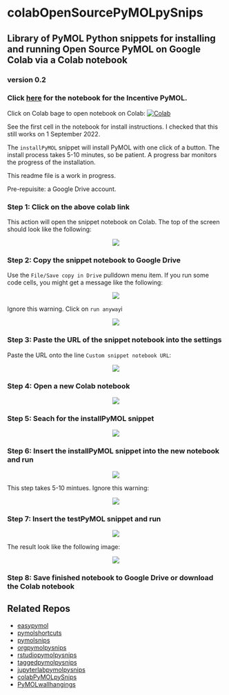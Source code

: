 # colabOpenSourcePyMOLpySnips

## Library of PyMOL Python snippets for installing and running Open Source PyMOL on Google Colab via a Colab notebook

### version 0.2
### Click [here](https://github.com/MooersLab/colabpymolpysnips/edit/main/README.md) for the notebook for the Incentive PyMOL.

Click on Colab bage to open notebook on Colab:
[![Colab](https://colab.research.google.com/assets/colab-badge.svg)](https://colab.research.google.com/github/Mooerslab/colabOpenSourcePyMOLpySnips/blob/main/colabOpenSourcePyMOLpySnips02.ipynb)

See the first cell in the notebook for install instructions.
I checked that this still works on 1 September 2022.


The `installPyMOL` snippet will install PyMOL with one click of a button.
The install process takes 5-10 minutes, so be patient.
A progress bar monitors the progress of the installation. 

This readme file is a work in progress.

Pre-repuisite: a Google Drive account.


### Step 1: Click on the above colab link
This action will open the snippet notebook on Colab.
The top of the screen should look like the following:

<p align="center"><img src="images/topOFSnippetNotebook.png"></p>


### Step 2: Copy the snippet notebook to Google Drive

Use the `File/Save copy in Drive` pulldown menu item. 
If you run some code cells, you might get a message like the following:

<p align="center"><img src="images/saveSnippetNotebookToGoogleDrive.png"></p>

Ignore this warning. Click on `run anyway`i
<p align="center"><img src="images/ignoreWarningAboutAuthorship.png"></p>


### Step 3: Paste the URL of the snippet notebook into the settings

Paste the URL onto the line `Custom snippet notebook URL`:

<p align="center"><img src="images/loadedNotebookSettings.png"></p>


### Step 4: Open a new Colab notebook

<p align="center"><img src="images/openNewNotebook.png"></p>


### Step 5: Seach for the installPyMOL snippet

<p align="center"><img src="images/searchInstallPyMOL.png"></p>


### Step 6: Insert the installPyMOL snippet into the new notebook and run

<p align="center"><img src="images/installPyMOLOpenSource.png"></p>


This step takes 5-10 mintues. Ignore this warning:

<p align="center"><img src="images/ignoreThisError.png"></p>


### Step 7: Insert the testPyMOL snippet and run

<p align="center"><img src="images/testPyMOL.png"></p>

The result look like the following image:

<p align="center"><img src="images/testResult.png"></p>


### Step 8: Save finished notebook to Google Drive or download the Colab notebook



## Related Repos

- [easypymol](https://github.com/MooersLab/EasyPyMOL/edit/master/README.md)
- [pymolshortcuts](https://github.com/MooersLab/pymolshortcuts)
- [pymolsnips](https://github.com/MooersLab/pymolsnips)
- [orgpymolpysnips](https://github.com/MooersLab/orgpymolpysnips)
- [rstudiopymolpysnips](https://github.com/MooersLab/rstudiopymolpysnips)
- [taggedpymolpysnips](https://github.com/MooersLab/taggedpymolpysnips)
- [jupyterlabpymolpysnips](https://github.com/MooersLab/jupyterlabpymolpysnips)
- [colabPyMOLpySnips](https://github.com/MooersLab/colabPyMOLpySnips)
- [PyMOLwallhangings](https://github.com/MooersLab/PyMOLwallhangings)

